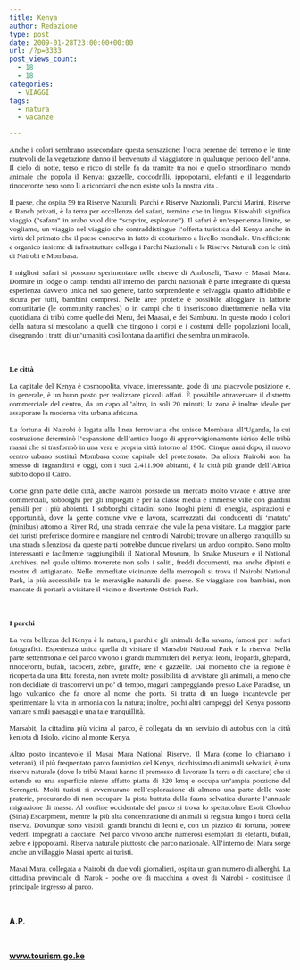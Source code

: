 ```yaml
---
title: Kenya
author: Redazione
type: post
date: 2009-01-28T23:00:00+00:00
url: /?p=3333
post_views_count:
  - 18
  - 18
categories:
  - VIAGGI
tags:
  - natura
  - vacanze

---
```

<p class="MsoNormal" style="text&#45;align: justify">
  <span style="font&#45;size: 10pt; font&#45;family: Tahoma">Anche i colori sembrano assecondare questa sensazione: l&#8217;ocra perenne del terreno e le tinte mutevoli della vegetazione danno il benvenuto al viaggiatore in qualunque periodo dell&#8217;anno. Il cielo di notte, terso e ricco di stelle fa da tramite tra noi e quello straordinario mondo animale che popola il Kenya: gazzelle, coccodrilli, ippopotami, elefanti e il leggendario rinoceronte nero sono l&igrave; a ricordarci che non esiste solo la nostra vita .</span>
</p>

<p class="MsoNormal" style="text&#45;align: justify">
  <span style="font&#45;size: 10pt; font&#45;family: Tahoma">Il paese, che ospita 59 tra Riserve Naturali, Parchi e Riserve Nazionali, Parchi Marini, Riserve e Ranch privati, &egrave; la terra per eccellenza del safari, termine che in lingua Kiswahili significa viaggio ("safara" in arabo vuol dire &ldquo;scoprire, esplorare&rdquo;). Il safari &egrave; un&rsquo;esperienza limite, se vogliamo, un viaggio nel viaggio che contraddistingue l&rsquo;offerta turistica del Kenya anche in virt&ugrave; del primato che il paese conserva in fatto di ecoturismo a livello mondiale. Un efficiente e organico insieme di infrastrutture collega i Parchi Nazionali e le Riserve Naturali con le citt&agrave; di Nairobi e Mombasa. </span>
</p>

<p class="MsoNormal" style="text&#45;align: justify">
  <span style="font&#45;size: 10pt; font&#45;family: Tahoma">I migliori safari si possono sperimentare nelle riserve di Amboseli, Tsavo e Masai Mara. Dormire in lodge o campi tendati all&rsquo;interno dei parchi nazionali &egrave; parte integrante di questa esperienza davvero unica nel suo genere, tanto sorprendente e selvaggia quanto affidabile e sicura per tutti, bambini compresi. Nelle aree protette &egrave; possibile alloggiare in fattorie comunitarie (le community ranches) o in campi che ti inseriscono direttamente nella vita quotidiana di trib&ugrave; come quelle dei Meru, dei Maasai, e dei Samburu. In questo modo i colori della natura si mescolano a quelli che tingono i corpi e i costumi delle popolazioni locali, disegnando i tratti di un&rsquo;umanit&agrave; cos&igrave; lontana da artifici che sembra un miracolo.</span>
</p>

<p class="MsoNormal" style="text&#45;align: justify">
  &nbsp;
</p>

<p class="MsoNormal" style="text&#45;align: justify">
  <strong><span style="font&#45;size: 10pt; font&#45;family: Tahoma">Le citt&agrave;</span></strong>
</p>

<p class="MsoNormal" style="text&#45;align: justify">
  <span style="font&#45;size: 10pt; font&#45;family: Tahoma">La capitale del Kenya &egrave; cosmopolita, vivace, interessante, gode di una piacevole posizione e, in generale, &egrave; un buon posto per realizzare piccoli affari. &Egrave; possibile attraversare il distretto commerciale del centro, da un capo all&#8217;altro, in soli 20 minuti; la zona &egrave; inoltre ideale per assaporare la moderna vita urbana africana. </span>
</p>

<p class="MsoNormal" style="text&#45;align: justify">
  <span style="font&#45;size: 10pt; font&#45;family: Tahoma">La fortuna di Nairobi &egrave; legata alla linea ferroviaria che unisce Mombasa all&#8217;Uganda, la cui costruzione determin&ograve; l&#8217;espansione dell&#8217;antico luogo di approvvigionamento idrico delle trib&ugrave; masai che si trasform&ograve; in una vera e propria citt&agrave; intorno al 1900. Cinque anni dopo, il nuovo centro urbano sostitu&igrave; Mombasa come capitale del protettorato. Da allora Nairobi non ha smesso di ingrandirsi e oggi, con i suoi 2.411.900 abitanti, &egrave; la citt&agrave; pi&ugrave; grande dell&#8217;Africa subito dopo il Cairo.</span>
</p>

<p class="MsoNormal" style="text&#45;align: justify">
  <span style="font&#45;size: 10pt; font&#45;family: Tahoma">Come gran parte delle citt&agrave;, anche Nairobi possiede un mercato molto vivace e attive aree commerciali, sobborghi per gli impiegati e per la classe media e immense ville con giardini pensili per i pi&ugrave; abbienti. I sobborghi cittadini sono luoghi pieni di energia, aspirazioni e opportunit&agrave;, dove la gente comune vive e lavora, scarrozzati dai conducenti di &#8216;matatu&#8217; (minibus) attorno a River Rd, una strada centrale che vale la pena visitare. La maggior parte dei turisti preferisce dormire e mangiare nel centro di Nairobi; trovare un albergo tranquillo su una strada silenziosa da queste parti potrebbe dunque rivelarsi un arduo compito. Sono molto interessanti e facilmente raggiungibili il National Museum, lo Snake Museum e il National Archives, nel quale ultimo troverete non solo i soliti, freddi documenti, ma anche dipinti e mostre di artigianato. Nelle immediate vicinanze della metropoli si trova il Nairobi National Park, la pi&ugrave; accessibile tra le meraviglie naturali del paese. Se viaggiate con bambini, non mancate di portarli a visitare il vicino e divertente Ostrich Park.</span>
</p>

<p class="MsoNormal" style="text&#45;align: justify">
  &nbsp;
</p>

<p class="MsoNormal" style="text&#45;align: justify">
  <strong><span style="font&#45;size: 10pt; font&#45;family: Tahoma">I parchi</span></strong>
</p>

<p class="MsoNormal" style="text&#45;align: justify">
  <span style="font&#45;size: 10pt; font&#45;family: Tahoma">La vera bellezza del Kenya &egrave; la natura, i parchi e gli animali della savana, famosi per i safari fotografici. Esperienza unica quella di visitare il Marsabit National Park e la riserva. Nella parte settentrionale del parco vivono i grandi mammiferi del Kenya: leoni, leopardi, ghepardi, rinoceronti, bufali, facoceri, zebre, giraffe, iene e gazzelle. Dal momento che la regione &egrave; ricoperta da una fitta foresta, non avrete molte possibilit&agrave; di avvistare gli animali, a meno che non decidiate di trascorrervi un po&#8217; di tempo, magari campeggiando presso Lake Paradise, un lago vulcanico che fa onore al nome che porta. Si tratta di un luogo incantevole per sperimentare la vita in armonia con la natura; inoltre, pochi altri campeggi del Kenya possono vantare simili paesaggi e una tale tranquillit&agrave;.</span>
</p>

<p class="MsoNormal" style="text&#45;align: justify">
  <span style="font&#45;size: 10pt; font&#45;family: Tahoma">Marsabit, la cittadina pi&ugrave; vicina al parco, &egrave; collegata da un servizio di autobus con la citt&agrave; keniota di Isiolo, vicino al monte Kenya.</span>
</p>

<p class="MsoNormal" style="text&#45;align: justify">
  <span style="font&#45;size: 10pt; font&#45;family: Tahoma">Altro posto incantevole il Masai Mara National Riserve. Il Mara (come lo chiamano i veterani), il pi&ugrave; frequentato parco faunistico del Kenya, ricchissimo di animali selvatici, &egrave; una riserva naturale (dove le trib&ugrave; Masai hanno il premesso di lavorare la terra e di cacciare) che si estende su una superficie niente affatto piatta di 320 kmq e occupa un&#8217;ampia porzione del Serengeti. Molti turisti si avventurano nell&#8217;esplorazione di almeno una parte delle vaste praterie, procurando di non occupare la pista battuta della fauna selvatica durante l&#8217;annuale migrazione di massa. Al confine occidentale del parco si trova lo spettacolare Esoit Olooloo (Siria) Escarpment, mentre la pi&ugrave; alta concentrazione di animali si registra lungo i bordi della riserva. Dovunque sono visibili grandi branchi di leoni e, con un pizzico di fortuna, potrete vederli impegnati a cacciare. Nel parco vivono anche numerosi esemplari di elefanti, bufali, zebre e ippopotami. Riserva naturale piuttosto che parco nazionale. All&#8217;interno del Mara sorge anche un villaggio Masai aperto ai turisti.</span>
</p>

<p class="MsoNormal" style="text&#45;align: justify">
  <span style="font&#45;size: 10pt; font&#45;family: Tahoma">Masai Mara, collegata a Nairobi da due voli giornalieri, ospita un gran numero di alberghi. La cittadina provinciale di Narok &#45; poche ore di macchina a ovest di Nairobi &#45; costituisce il principale ingresso al parco.</span>
</p>

<p class="MsoNormal" style="text&#45;align: justify">
  &nbsp;
</p>

<p class="MsoNormal" style="text&#45;align: justify">
  <strong>A.P.</strong>
</p>

<p class="MsoNormal" style="text&#45;align: justify">
  &nbsp;
</p>

<p class="MsoNormal" style="text&#45;align: justify">
  <a href="https://www.tourism.go.ke/"><strong>www.tourism.go.ke</strong></a>
</p>